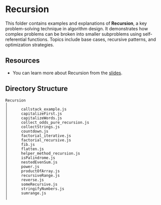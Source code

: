 # Recursion

This folder contains examples and explanations of **Recursion**, a key problem-solving technique in algorithm design. It demonstrates how complex problems can be broken into smaller subproblems using self-referential functions. Topics include base cases, recursive patterns, and optimization strategies.

## Resources

- You can learn more about Recursion from the [slides](https://cs.slides.com/colt_steele/searching-algorithms-22/fullscreen).

## Directory Structure

```
Recursion
│
│      callstack_example.js
│      capitalizeFirst.js
│      capitalizeWords.js
│      collect_odds_pure_recursion.js
│      collectStrings.js
│      countdown.js
│      factorial_iterative.js
│      factorial_recursive.js
│      fib.js
│      flatten.js
│      helper_method_recursion.js
│      isPalindrome.js
│      nestedEvenSum.js
│      power.js
│      productOfArray.js
│      recursiveRange.js
│      reverse.js
│      someRecursive.js
│      stringifyNumbers.js
│      sumrange.js
│
```

